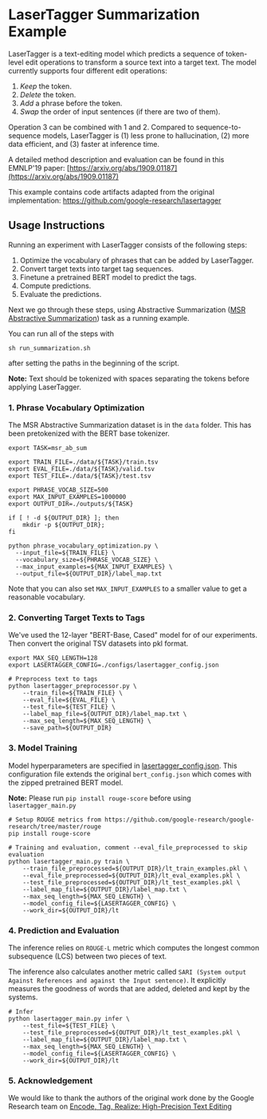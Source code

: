 # LaserTagger Summarization Example

LaserTagger is a text-editing model which predicts a sequence of token-level
edit operations to transform a source text into a target text. The model
currently supports four different edit operations:

1. *Keep* the token.
2. *Delete* the token.
3. *Add* a phrase before the token.
4. *Swap* the order of input sentences (if there are two of them).

Operation 3 can be combined with 1 and 2. Compared to sequence-to-sequence
models, LaserTagger is (1) less prone to hallucination, (2) more data efficient,
and (3) faster at inference time.

A detailed method description and evaluation can be found in this EMNLP'19 paper:
[https://arxiv.org/abs/1909.01187](https://arxiv.org/abs/1909.01187)

This example contains code artifacts adapted from the original implementation:
https://github.com/google-research/lasertagger

## Usage Instructions

Running an experiment with LaserTagger consists of the following steps:

1. Optimize the vocabulary of phrases that can be added by LaserTagger.
2. Convert target texts into target tag sequences.
3. Finetune a pretrained BERT model to predict the tags.
4. Compute predictions.
5. Evaluate the predictions.

Next we go through these steps, using Abstractive Summarization
([MSR Abstractive Summarization](https://www.microsoft.com/en-us/download/details.aspx?id=54262)) task as a
running example.

You can run all of the steps with

```
sh run_summarization.sh
```

after setting the paths in the beginning of the script.

**Note:** Text should be tokenized with spaces separating the tokens before applying LaserTagger.

### 1. Phrase Vocabulary Optimization

The MSR Abstractive Summarization dataset is in the `data` folder. This has been pretokenized with the BERT base tokenizer.

```
export TASK=msr_ab_sum

export TRAIN_FILE=./data/${TASK}/train.tsv
export EVAL_FILE=./data/${TASK}/valid.tsv
export TEST_FILE=./data/${TASK}/test.tsv

export PHRASE_VOCAB_SIZE=500
export MAX_INPUT_EXAMPLES=1000000
export OUTPUT_DIR=./outputs/${TASK}

if [ ! -d ${OUTPUT_DIR} ]; then
    mkdir -p ${OUTPUT_DIR};
fi

python phrase_vocabulary_optimization.py \
  --input_file=${TRAIN_FILE} \
  --vocabulary_size=${PHRASE_VOCAB_SIZE} \
  --max_input_examples=${MAX_INPUT_EXAMPLES} \
  --output_file=${OUTPUT_DIR}/label_map.txt
```

Note that you can also set `MAX_INPUT_EXAMPLES` to a smaller value to get a
reasonable vocabulary.

### 2. Converting Target Texts to Tags

We've used the 12-layer "BERT-Base, Cased" model for of our experiments.
Then convert the original TSV datasets into pkl format.

```
export MAX_SEQ_LENGTH=128
export LASERTAGGER_CONFIG=./configs/lasertagger_config.json

# Preprocess text to tags
python lasertagger_preprocessor.py \
    --train_file=${TRAIN_FILE} \
    --eval_file=${EVAL_FILE} \
    --test_file=${TEST_FILE} \
    --label_map_file=${OUTPUT_DIR}/label_map.txt \
    --max_seq_length=${MAX_SEQ_LENGTH} \
    --save_path=${OUTPUT_DIR}
```

### 3. Model Training

Model hyperparameters are specified in [lasertagger_config.json](configs/lasertagger_config.json). This configuration file extends the original
`bert_config.json` which comes with the zipped pretrained BERT model.

**Note:** Please run `pip install rouge-score` before using `lasertagger_main.py`

```
# Setup ROUGE metrics from https://github.com/google-research/google-research/tree/master/rouge
pip install rouge-score

# Training and evaluation, comment --eval_file_preprocessed to skip evaluation
python lasertagger_main.py train \
    --train_file_preprocessed=${OUTPUT_DIR}/lt_train_examples.pkl \
    --eval_file_preprocessed=${OUTPUT_DIR}/lt_eval_examples.pkl \
    --test_file_preprocessed=${OUTPUT_DIR}/lt_test_examples.pkl \
    --label_map_file=${OUTPUT_DIR}/label_map.txt \
    --max_seq_length=${MAX_SEQ_LENGTH} \
    --model_config_file=${LASERTAGGER_CONFIG} \
    --work_dir=${OUTPUT_DIR}/lt
```

### 4. Prediction and Evaluation

The inference relies on `ROUGE-L` metric which computes the longest common subsequence (LCS) between two pieces of text.

The inference also calculates another metric called `SARI (System output Against References and against the Input sentence)`. It explicitly measures the goodness of words that are added, deleted and kept by the systems.

```
# Infer
python lasertagger_main.py infer \
    --test_file=${TEST_FILE} \
    --test_file_preprocessed=${OUTPUT_DIR}/lt_test_examples.pkl \
    --label_map_file=${OUTPUT_DIR}/label_map.txt \
    --max_seq_length=${MAX_SEQ_LENGTH} \
    --model_config_file=${LASERTAGGER_CONFIG} \
    --work_dir=${OUTPUT_DIR}/lt
```

### 5. Acknowledgement

We would like to thank the authors of the original work done by the Google Research team on [Encode, Tag, Realize: High-Precision Text Editing](https://arxiv.org/abs/1909.01187)
